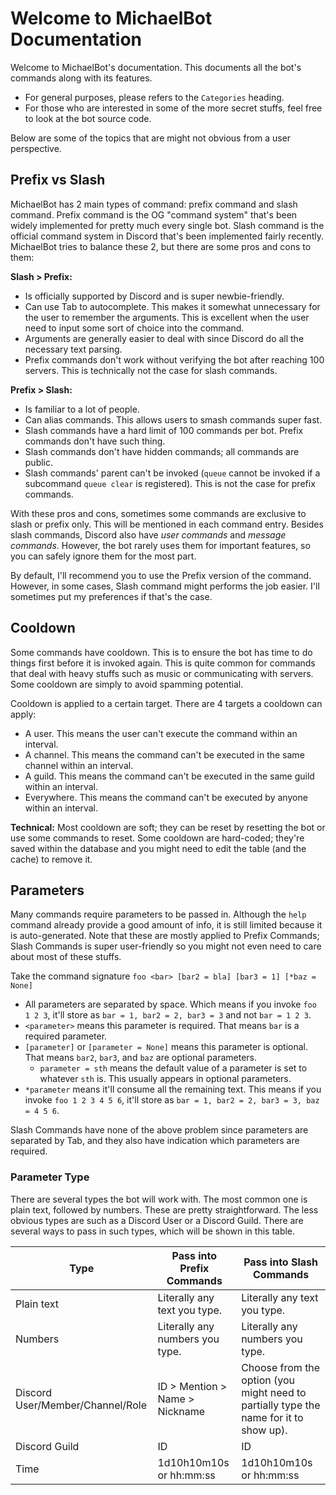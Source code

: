 # Welcome to MichaelBot Documentation

Welcome to MichaelBot's documentation. This documents all the bot's commands along with its features.

- For general purposes, please refers to the `Categories` heading.
- For those who are interested in some of the more secret stuffs, feel free to look at the bot source code.

Below are some of the topics that are might not obvious from a user perspective.

## Prefix vs Slash

MichaelBot has 2 main types of command: prefix command and slash command. Prefix command is the OG "command system" that's been widely implemented for pretty much every single bot. Slash command is the official command system in Discord that's been implemented fairly recently. MichaelBot tries to balance these 2, but there are some pros and cons to them:

**Slash > Prefix:**

- Is officially supported by Discord and is super newbie-friendly.
- Can use Tab to autocomplete. This makes it somewhat unnecessary for the user to remember the arguments. This is excellent when the user need to input some sort of choice into the command.
- Arguments are generally easier to deal with since Discord do all the necessary text parsing.
- Prefix commands don't work without verifying the bot after reaching 100 servers. This is technically not the case for slash commands.

**Prefix > Slash:**

- Is familiar to a lot of people.
- Can alias commands. This allows users to smash commands super fast.
- Slash commands have a hard limit of 100 commands per bot. Prefix commands don't have such thing.
- Slash commands don't have hidden commands; all commands are public.
- Slash commands' parent can't be invoked (`queue` cannot be invoked if a subcommand `queue clear` is registered). This is not the case for prefix commands.

With these pros and cons, sometimes some commands are exclusive to slash or prefix only. This will be mentioned in each command entry. Besides slash commands, Discord also have *user commands* and *message commands*. However, the bot rarely uses them for important features, so you can safely ignore them for the most part.

By default, I'll recommend you to use the Prefix version of the command. However, in some cases, Slash command might performs the job easier. I'll sometimes put my preferences if that's the case.

## Cooldown

Some commands have cooldown. This is to ensure the bot has time to do things first before it is invoked again. This is quite common for commands that deal with heavy stuffs such as music or communicating with servers. Some cooldown are simply to avoid spamming potential.

Cooldown is applied to a certain target. There are 4 targets a cooldown can apply:

- A user. This means the user can't execute the command within an interval.
- A channel. This means the command can't be executed in the same channel within an interval.
- A guild. This means the command can't be executed in the same guild within an interval.
- Everywhere. This means the command can't be executed by anyone within an interval.

**Technical:** Most cooldown are soft; they can be reset by resetting the bot or use some commands to reset. Some cooldown are hard-coded; they're saved within the database and you might need to edit the table (and the cache) to remove it.

## Parameters

Many commands require parameters to be passed in. Although the `help` command already provide a good amount of info, it is still limited because it is auto-generated. Note that these are mostly applied to Prefix Commands; Slash Commands is super user-friendly so you might not even need to care about most of these stuffs.

Take the command signature `foo <bar> [bar2 = bla] [bar3 = 1] [*baz = None]`

- All parameters are separated by space. Which means if you invoke `foo 1 2 3`, it'll store as `bar = 1, bar2 = 2, bar3 = 3` and not `bar = 1 2 3`.
- `<parameter>` means this parameter is required. That means `bar` is a required parameter.
- `[parameter]` or `[parameter = None]` means this parameter is optional. That means `bar2`, `bar3`, and `baz` are optional parameters.
    - `parameter = sth` means the default value of a parameter is set to whatever `sth` is. This usually appears in optional parameters.
- `*parameter` means it'll consume all the remaining text. This means if you invoke `foo 1 2 3 4 5 6`, it'll store as `bar = 1, bar2 = 2, bar3 = 3, baz = 4 5 6`.

Slash Commands have none of the above problem since parameters are separated by Tab, and they also have indication which parameters are required.

### Parameter Type

There are several types the bot will work with. The most common one is plain text, followed by numbers. These are pretty straightforward. The less obvious types are such as a Discord User or a Discord Guild. There are several ways to pass in such types, which will be shown in this table.

| Type                             | Pass into Prefix Commands       | Pass into Slash Commands                                                              |
|----------------------------------|---------------------------------|---------------------------------------------------------------------------------------|
| Plain text                       | Literally any text you type.    | Literally any text you type.                                                          |
| Numbers                          | Literally any numbers you type. | Literally any numbers you type.                                                       |
| Discord User/Member/Channel/Role | ID > Mention > Name > Nickname  | Choose from the option (you might need to partially type the name for it to show up). |
| Discord Guild                    | ID                              | ID                                                                                    |
| Time                             | 1d10h10m10s or hh:mm:ss         | 1d10h10m10s or hh:mm:ss                                                               |
